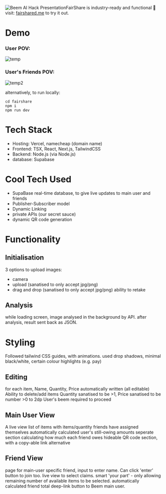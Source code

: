 ![Beem AI Hack Presentation](https://github.com/user-attachments/assets/db3c01fa-06a4-4c01-9db4-04eb5455a216)FairShare is industry-ready and functional 🥳
visit: [fairshared.me](https://fairshared.me) to try it out.


# Demo
### User POV:
![temp](https://github.com/user-attachments/assets/f8582c43-c51e-498d-9e72-c7a3ef09ddb6)


### User's Friends POV:
![temp2](https://github.com/user-attachments/assets/01eb825e-1a53-4ab2-abca-16e8a055cb1a)





alternatively, to run locally:
```
cd fairshare
npm i
npm run dev
```


# Tech Stack
- Hosting: Vercel, namecheap (domain name)
- Frontend: TSX, React, Next.js, TailwindCSS
- Backend: Node.js (via Node.js)
- database: Supabase

# Cool Tech Used
- SupaBase real-time database, to give live updates to main user and friends
- Publisher-Subscriber model
- Dynamic Linking
- private APIs (our secret sauce)
- dynamic QR code generation



# Functionality
## Initialisation
3 options to upload images: 
- camera
- upload (sanatised to only accept jpg/png)
- drag and drop (sanatised to only accept jpg/png)
ability to retake

## Analysis
while loading screen, image analysed in the background by API.
after analysis, result sent back as JSON.

# Styling
Followed tailwind CSS guides, with animations.
used drop shadows, minimal black/white, certain colour highlights (e.g. pay)

## Editing
for each item, Name, Quantity, Price automatically written (all editable)
Ability to delete/add items
Quantity sanatised to be >1, Price sanatised to be number >0 to 2dp
User's beem required to proceed

## Main User View
A live view list of items with items/quantity friends have assigned themselves
automatically calculated user's still-owing amounts
seperate section calculating how much each friend owes
hideable QR code section, with a copy-able link alternative


## Friend View
page for main-user specific friend, input to enter name.
Can click 'enter' button to join too.
live view to select claims.
smart 'your part' - only allowing remaining number of available items to be selected. 
automatically calculated friend total
deep-link button to Beem main user.
